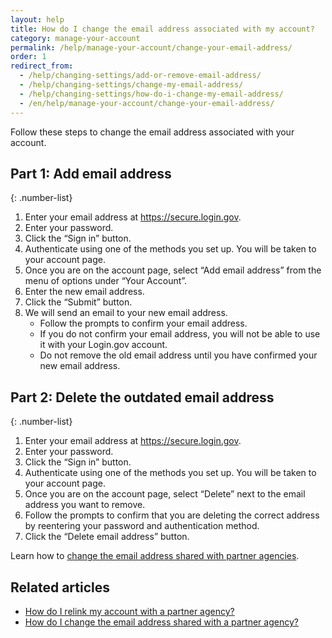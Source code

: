 ```yaml
---
layout: help
title: How do I change the email address associated with my account?
category: manage-your-account
permalink: /help/manage-your-account/change-your-email-address/
order: 1
redirect_from:
  - /help/changing-settings/add-or-remove-email-address/
  - /help/changing-settings/change-my-email-address/
  - /help/changing-settings/how-do-i-change-my-email-address/
  - /en/help/manage-your-account/change-your-email-address/
---
```


Follow these steps to change the email address associated with your account.

## Part 1: Add email address

{: .number-list}
1. Enter your email address at <https://secure.login.gov>.
1. Enter your password.
1. Click the “Sign in” button.
1. Authenticate using one of the methods you set up. You will be taken to your account page.
1. Once you are on the account page, select “Add email address” from the menu of options under “Your Account”.
1. Enter the new email address.
1. Click the “Submit” button.
1. We will send an email to your new email address.
   * Follow the prompts to confirm your email address.
   * If you do not confirm your email address, you will not be able to use it with your Login.gov account.
   * Do not remove the old email address until you have confirmed your new email address.

## Part 2: Delete the outdated email address

{: .number-list}
1. Enter your email address at <https://secure.login.gov>.
1. Enter your password.
1. Click the “Sign in” button.
1. Authenticate using one of the methods you set up. You will be taken to your account page.
1. Once you are on the account page, select “Delete” next to the email address you want to remove.
1. Follow the prompts to confirm that you are deleting the correct address by reentering your password and authentication method.
1. Click the “Delete email address” button.

Learn how to [change the email address shared with partner agencies](/help/manage-your-account/change-partner-email-address/).

## Related articles

* [How do I relink my account with a partner agency?](/help/manage-your-account/relink-your-accounts/)
* [How do I change the email address shared with a partner agency?](/help/manage-your-account/change-partner-email-address/)
